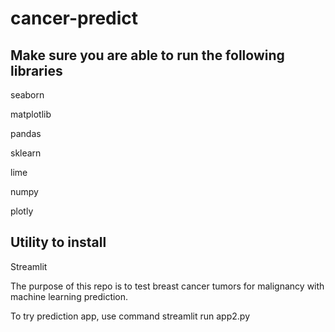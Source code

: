 # cancer-predict
## Make sure you are able to run the following libraries
seaborn<p>
matplotlib<p>
pandas<p>
sklearn<p>
lime<p>
numpy<p>
plotly<p>

## Utility to install
<p>Streamlit</p>

The purpose of this repo is to test breast cancer tumors for malignancy with machine learning prediction.

<p>To try prediction app, use command streamlit run app2.py</p>
